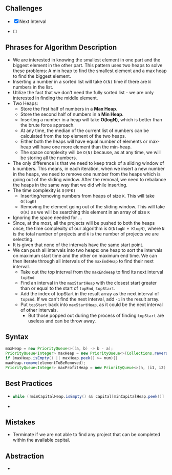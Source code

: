 ## Challenges

- [x] Next Interval

- [ ] 

## Phrases for Algorithm Description

- We are interested in knowing the smallest element in one part and the biggest element in the other part. This pattern uses two heaps to solve these problems: A min heap to find the smallest element and a max heap to find the biggest element.
- Inserting a number in a sorted list will take `O(N)` time if there are `N ` numbers in the list.
- Utilize the fact that we don't need the fully sorted list - we are only interested in finding the middle element.
- Two Heaps:
  - Store the first half of numbers in a **Max Heap**. 
  - Store the second half of numbers in a **Min Heap**.
  - Inserting a number in a heap will take **O(logN)**, which is better than the brute force approach.
  - At any time, the median of the current list of numbers can be calculated from the top element of the two heaps.
  - Either both the heaps will have equal number of elements or max-heap will have one more element than the min-heap.
  - The space complexity will be `O(N)` because, as at any time, we will be storing all the numbers.
- The only difference is that we need to keep track of a sliding window of `k` numbers. This means, in each iteration, when we insert a new number in the heaps, we need to remove one number from the heaps which is going out of the sliding window. After the removal, we need to rebalance the heaps in the same way that we did while inserting.
- The time complexity is `O(N*K)`
  - Inserting/removing numbers from heaps of size `K`. This will take `O(logK)`
  - Removing the element going out of the sliding window. This will take `O(K)` as we will be searching this element in an array of size `K`
- Ignoring the space needed for ...
- Since, at the most, all the projects will be pushed to both the heaps once, the time complexity of our algorithm is `O(NlogN + KlogN)`, where `N` is the total number of projects and `K` is the number of projects we are selecting.
- It is given that none of the intervals have the same start point.
- We can push all intervals into two heaps: one heap to sort the intervals on maximum start time and the other on maximum end time. We can then iterate through all intervals of the `maxEndHeap` to find their next interval.
  - Take out the top interval from the `maxEndHeap` to find its next interval `topEnd`
  - Find an interval in the `maxStartHeap` with the closest start greater than or equal to the start of `topEnd`, `topStart`.
  - Add the index of topStart in the result array as the next interval of `topEnd`. If we can't find the next interval, add `-1` in the result array.
  - Put `topStart` back into `maxStartHeap`, as it could be the next interval of other intervals.
    - But those popped out during the process of finding `topStart` are useless and can be throw away.

## Syntax

```java
maxHeap = new PriorityQueue<>((a, b) -> b - a);
PriorityQueue<Integer> maxHeap = new PriorityQueue<>(Collections.reverseOrder());
if (maxHeap.isEmpty() || maxHeap.peek() >= num){}
maxHeap.remove(elementToBeRemoved);
PriorityQueue<Integer> maxProfitHeap = new PriorityQueue<>(n, (i1, i2) -> profits[i2] - profits[i1]);
```



## Best Practices

- ```java
  while (!minCapitalHeap.isEmpty() && capital[minCapitalHeap.peek()] <= availableCapital){}
  ```

- 

## Mistakes

- Terminate if we are not able to find any project that can be completed within the available capital.

## Abstraction

- 


